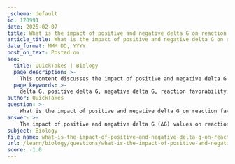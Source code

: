 ```yaml
---
_schema: default
id: 170991
date: 2025-02-07
title: What is the impact of positive and negative delta G on reaction favorability?
article_title: What is the impact of positive and negative delta G on reaction favorability?
date_format: MMM DD, YYYY
post_on_text: Posted on
seo:
  title: QuickTakes | Biology
  page_description: >-
    This content discusses the impact of positive and negative delta G values on the favorability of chemical reactions, explaining the principles of thermodynamics and their application in biochemistry.
  page_keywords: >-
    delta G, positive delta G, negative delta G, reaction favorability, thermodynamics, biochemical reactions, spontaneous reactions, equilibrium constant, free energy, reaction spontaneity, biological systems
author: QuickTakes
question: >-
    What is the impact of positive and negative delta G on reaction favorability?
answer: >-
    The impact of positive and negative delta G (ΔG) values on reaction favorability is fundamental in thermodynamics and biochemistry. \n\n1. **Negative ΔG**: A negative ΔG value indicates that a reaction can occur spontaneously. This means that the products of the reaction have lower free energy than the reactants, allowing the reaction to proceed in the forward direction without the need for external energy input. In practical terms, this signifies that the reaction is thermodynamically favorable. The relationship between ΔG and the equilibrium constant (K) is expressed as:\n\n   $$\n   \Delta G^\circ = -RT \ln(K)\n   $$\n\n   Here, a negative ΔG° corresponds to a large equilibrium constant (K > 1), indicating that at equilibrium, the concentration of products is favored over reactants.\n\n2. **Positive ΔG**: Conversely, a positive ΔG value signifies that the reaction is non-spontaneous under standard conditions. This means that the reactants have lower free energy than the products, and the reaction requires an input of energy to proceed. In this case, the equilibrium constant (K) is less than 1, indicating that at equilibrium, the concentration of reactants is favored over products.\n\n3. **Real-World Conditions**: It's important to note that in biological systems, the actual free energy change (ΔG) can differ from ΔG° due to varying concentrations of reactants and products. The relationship is given by:\n\n   $$\n   \Delta G = \Delta G^\circ + RT \ln(Q)\n   $$\n\n   where $ Q $ is the reaction quotient. This means that even if a reaction has a positive ΔG° under standard conditions, it can still proceed spontaneously if the concentrations of reactants and products shift the value of ΔG to negative.\n\n4. **Equilibrium**: At equilibrium, ΔG equals zero, indicating that there is no net change in the concentrations of reactants and products. At this point, ΔG° can be directly related to the equilibrium constant, providing insights into the favorability of the reaction.\n\nIn summary, a negative ΔG indicates a spontaneous and favorable reaction, while a positive ΔG indicates a non-spontaneous reaction that requires energy input. Understanding these concepts is crucial for predicting the behavior of chemical reactions in both laboratory and biological contexts.
subject: Biology
file_name: what-is-the-impact-of-positive-and-negative-delta-g-on-reaction-favorability.md
url: /learn/biology/questions/what-is-the-impact-of-positive-and-negative-delta-g-on-reaction-favorability
score: -1.0
---
```


&nbsp;